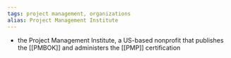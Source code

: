 ```yaml
---
tags: project management, organizations
alias: Project Management Institute
---
```


- the Project Management Institute, a US-based nonprofit that publishes the [[PMBOK]] and administers the [[PMP]] certification